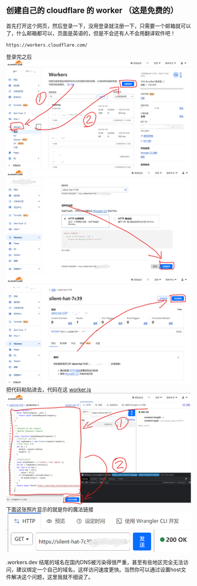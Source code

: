 ## 创建自己的 cloudflare 的 worker （这是免费的）
首先打开这个网页，然后登录一下，没用登录就注册一下，只需要一个邮箱就可以了，什么邮箱都可以，页面是英语的，但是不会还有人不会用翻译软件吧！
~~~
https://workers.cloudflare.com/
~~~
登录完之后
![](/images/9.png)
![](/images/10.png)
![](/images/11.png)
把代码粘贴进去，代码在这 [worker.js](https://github.com/jianjianai/NewBingGoGo-Web/blob/master/cloudflareWorker.js)
![](/images/12.png)
下面这张照片显示的就是你的魔法链接
![](/images/13.png)

.workers.dev 结尾的域名在国内DNS被污染得很严重，甚至有些地区完全无法访问，建议绑定一个自己的域名，这样访问速度更快。当然你可以通过设置host文件解决这个问题，这里我就不细说了。

